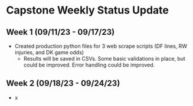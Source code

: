 # Capstone Weekly Status Update

## Week 1 (09/11/23 - 09/17/23)
* Created production python files for 3 web scrape scripts (DF lines, RW injuries, and DK game odds)
   - Results will be saved in CSVs. Some basic validations in place, but could be improved. Error handling could be improved.

## Week 2 (09/18/23 - 09/24/23)
* x
